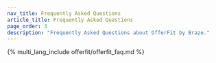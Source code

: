 ```yaml
---
nav_title: Frequently Asked Questions
article_title: Frequently Asked Questions
page_order: 3
description: "Frequently Asked Questions about OfferFit by Braze."
---
```


{% multi_lang_include offerfit/offerfit_faq.md %}
